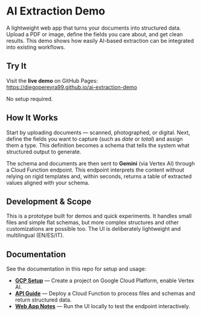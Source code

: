 # AI Extraction Demo

A lightweight web app that turns your documents into structured data. Upload a PDF or image, define the fields you care about, and get clean results. This demo shows how easily AI-based extraction can be integrated into existing workflows.


## Try It

Visit the **live demo** on GitHub Pages:  
https://diegopereyra99.github.io/ai-extraction-demo  

No setup required.


## How It Works

Start by uploading documents — scanned, photographed, or digital. Next, define the fields you want to capture (such as *date* or *total*) and assign them a type. This definition becomes a schema that tells the system what structured output to generate.  

The schema and documents are then sent to **Gemini** (via Vertex AI) through a Cloud Function endpoint. This endpoint interprets the content without relying on rigid templates and, within seconds, returns a table of extracted values aligned with your schema.


## Development & Scope

This is a prototype built for demos and quick experiments. It handles small files and simple flat schemas, but more complex structures and other customizations are possible too. The UI is deliberately lightweight and multilingual (EN/ES/IT).


## Documentation

See the documentation in this repo for setup and usage:  

- [**GCP Setup**](docs/01-gcp-setup.md) — Create a project on Google Cloud Platform, enable Vertex AI.  
- [**API Guide**](docs/02-extract-api.md) — Deploy a Cloud Function to process files and schemas and return structured data.  
- [**Web App Notes**](docs/03-webapp-spec.md) — Run the UI locally to test the endpoint interactively.  
